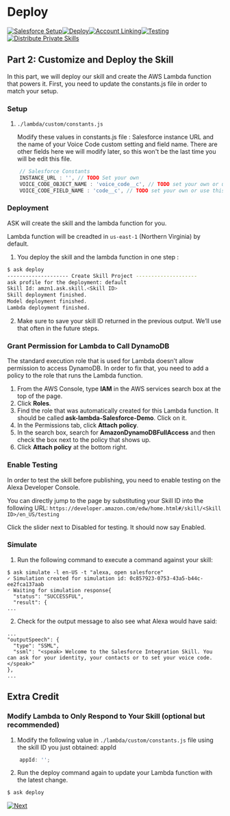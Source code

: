 # Deploy
 
[![Salesforce Setup](https://m.media-amazon.com/images/G/01/mobile-apps/dex/alexa/alexa-skills-kit/tutorials/tutorial-page-marker-1-done._TTH_.png)](./1-salesforce-setup.md)[![Deploy](https://m.media-amazon.com/images/G/01/mobile-apps/dex/alexa/alexa-skills-kit/tutorials/tutorial-page-marker-2-on._TTH_.png)](./2-deploy.md)[![Account Linking](https://m.media-amazon.com/images/G/01/mobile-apps/dex/alexa/alexa-skills-kit/tutorials/tutorial-page-marker-3-off._TTH_.png)](./3-account-linking.md)[![Testing](https://m.media-amazon.com/images/G/01/mobile-apps/dex/alexa/alexa-skills-kit/tutorials/tutorial-page-marker-4-off._TTH_.png)](./4-testing.md)[![Distribute Private Skills](https://m.media-amazon.com/images/G/01/mobile-apps/dex/alexa/alexa-skills-kit/tutorials/tutorial-page-marker-5-off._TTH_.png)](./5-distribute-private-skills.md)

## Part 2: Customize and Deploy the Skill 

In this part, we will deploy our skill and create the AWS Lambda function that powers it. First, you need to update the constants.js file in order to match your setup.

### Setup

1. ```./lambda/custom/constants.js```

   Modify these values in constants.js file : Salesforce instance URL and the name of your Voice Code custom setting and field name. There are other fields here we will modify later, so this won't be the last time you will be edit this file.

```javascript
    // Salesforce Constants
    INSTANCE_URL : '', // TODO Set your own
    VOICE_CODE_OBJECT_NAME : 'voice_code__c', // TODO set your own or use this value when configuring Salesforce
    VOICE_CODE_FIELD_NAME : 'code__c', // TODO set your own or use this value when configuring Salesforce
```


### Deployment

ASK will create the skill and the lambda function for you.

Lambda function will be creadted in ```us-east-1``` (Northern Virginia) by default.

1. You deploy the skill and the lambda function in one step :

```bash
$ ask deploy 
-------------------- Create Skill Project --------------------
ask profile for the deployment: default
Skill Id: amzn1.ask.skill.<Skill ID>
Skill deployment finished.
Model deployment finished.
Lambda deployment finished.
```

2. Make sure to save your skill ID returned in the previous output. We’ll use that often in the future steps.

### Grant Permission for Lambda to Call DynamoDB

The standard execution role that is used for Lambda doesn’t allow permission to access DynamoDB. In order to fix that, you need to add a policy to the role that runs the Lambda function. 

1. From the AWS Console, type **IAM** in the AWS services search box at the top of the page.
2. Click **Roles**.
3. Find the role that was automatically created for this Lambda function. It should be called **ask-lambda-Salesforce-Demo**. Click on it.
4. In the Permissions tab, click **Attach policy**.
5. In the search box, search for **AmazonDynamoDBFullAccess** and then check the box next to the policy that shows up.
6. Click **Attach policy** at the bottom right.

### Enable Testing

In order to test the skill before publishing, you need to enable testing on the  Alexa Developer Console.

You can directly jump to the page by substituting your Skill ID into the following URL: ```https://developer.amazon.com/edw/home.html#/skill/<Skill ID>/en_US/testing```

Click the slider next to Disabled for testing. It should now say Enabled.

### Simulate

1. Run the following command to execute a command against your skill:

```
$ ask simulate -l en-US -t "alexa, open salesforce"
✓ Simulation created for simulation id: 0c857923-0753-43a5-b44c-ee2fca137aab
◜ Waiting for simulation response{
  "status": "SUCCESSFUL",
  "result": {
...
```

2. Check for the output message to also see what Alexa would have said:

```
...
"outputSpeech": {
  "type": "SSML",
  "ssml": "<speak> Welcome to the Salesforce Integration Skill. You can ask for your identity, your contacts or to set your voice code. </speak>"
},
...
```

## Extra Credit

### Modify Lambda to Only Respond to Your Skill (optional but recommended)

1. Modify the following value in ```./lambda/custom/constants.js``` file using the skill ID you just obtained: appId

```javascript
    appId: '';
```
2. Run the deploy command again to update your Lambda function with the latest change.

```bash
$ ask deploy 
```

[![Next](https://m.media-amazon.com/images/G/01/mobile-apps/dex/alexa/alexa-skills-kit/tutorials/button-next._TTH_.png)](./3-account-linking.md)
